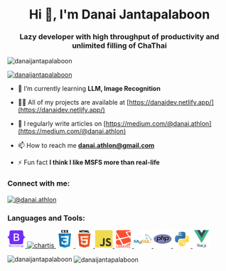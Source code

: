 <h1 align="center">Hi 👋, I'm Danai Jantapalaboon</h1>
<h3 align="center">Lazy developer with high throughput of productivity and unlimited filling of ChaThai</h3>

<p align="left"> <img src="https://komarev.com/ghpvc/?username=danaijantapalaboon&label=Profile%20views&color=0e75b6&style=flat" alt="danaijantapalaboon" /> </p>

<p align="left"> <a href="https://github.com/ryo-ma/github-profile-trophy"><img src="https://github-profile-trophy.vercel.app/?username=danaijantapalaboon" alt="danaijantapalaboon" /></a> </p>

- 🌱 I’m currently learning **LLM, Image Recognition**

- 👨‍💻 All of my projects are available at [https://danaidev.netlify.app/](https://danaidev.netlify.app/)

- 📝 I regularly write articles on [https://medium.com/@danai.athlon](https://medium.com/@danai.athlon)

- 📫 How to reach me **danai.athlon@gmail.com**

- ⚡ Fun fact **I think I like MSFS more than real-life**

<h3 align="left">Connect with me:</h3>
<p align="left">
<a href="https://medium.com/@danai.athlon" target="blank"><img align="center" src="https://raw.githubusercontent.com/rahuldkjain/github-profile-readme-generator/master/src/images/icons/Social/medium.svg" alt="@danai.athlon" height="30" width="40" /></a>
</p>

<h3 align="left">Languages and Tools:</h3>
<p align="left"> <a href="https://getbootstrap.com" target="_blank" rel="noreferrer"> <img src="https://raw.githubusercontent.com/devicons/devicon/master/icons/bootstrap/bootstrap-plain-wordmark.svg" alt="bootstrap" width="40" height="40"/> </a> <a href="https://www.chartjs.org" target="_blank" rel="noreferrer"> <img src="https://www.chartjs.org/media/logo-title.svg" alt="chartjs" width="40" height="40"/> </a> <a href="https://www.w3schools.com/css/" target="_blank" rel="noreferrer"> <img src="https://raw.githubusercontent.com/devicons/devicon/master/icons/css3/css3-original-wordmark.svg" alt="css3" width="40" height="40"/> </a> <a href="https://www.w3.org/html/" target="_blank" rel="noreferrer"> <img src="https://raw.githubusercontent.com/devicons/devicon/master/icons/html5/html5-original-wordmark.svg" alt="html5" width="40" height="40"/> </a> <a href="https://developer.mozilla.org/en-US/docs/Web/JavaScript" target="_blank" rel="noreferrer"> <img src="https://raw.githubusercontent.com/devicons/devicon/master/icons/javascript/javascript-original.svg" alt="javascript" width="40" height="40"/> </a> <a href="https://laravel.com/" target="_blank" rel="noreferrer"> <img src="https://raw.githubusercontent.com/devicons/devicon/master/icons/laravel/laravel-plain-wordmark.svg" alt="laravel" width="40" height="40"/> </a> <a href="https://www.mysql.com/" target="_blank" rel="noreferrer"> <img src="https://raw.githubusercontent.com/devicons/devicon/master/icons/mysql/mysql-original-wordmark.svg" alt="mysql" width="40" height="40"/> </a> <a href="https://www.php.net" target="_blank" rel="noreferrer"> <img src="https://raw.githubusercontent.com/devicons/devicon/master/icons/php/php-original.svg" alt="php" width="40" height="40"/> </a> <a href="https://www.python.org" target="_blank" rel="noreferrer"> <img src="https://raw.githubusercontent.com/devicons/devicon/master/icons/python/python-original.svg" alt="python" width="40" height="40"/> </a> <a href="https://vuejs.org/" target="_blank" rel="noreferrer"> <img src="https://raw.githubusercontent.com/devicons/devicon/master/icons/vuejs/vuejs-original-wordmark.svg" alt="vuejs" width="40" height="40"/> </a> </p>

<p><img align="left" src="https://github-readme-stats.vercel.app/api/top-langs?username=danaijantapalaboon&show_icons=true&locale=en&layout=compact" alt="danaijantapalaboon" /></p>

<p>&nbsp;<img align="center" src="https://github-readme-stats.vercel.app/api?username=danaijantapalaboon&show_icons=true&locale=en" alt="danaijantapalaboon" /></p>
